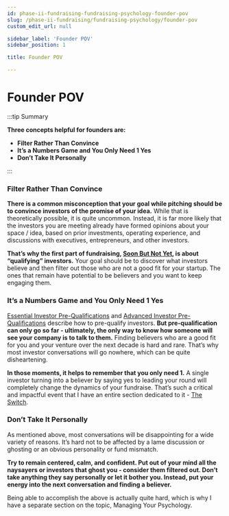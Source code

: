 ```yaml
---
id: phase-ii-fundraising-fundraising-psychology-founder-pov
slug: /phase-ii-fundraising/fundraising-psychology/founder-pov
custom_edit_url: null

sidebar_label: 'Founder POV'
sidebar_position: 1

title: Founder POV

---
```


# Founder POV

:::tip Summary

**Three concepts helpful for founders are:**
- **Filter Rather Than Convince**
- **It’s a Numbers Game and You Only Need 1 Yes**
- **Don’t Take It Personally**

:::

### Filter Rather Than Convince

**There is a common misconception that your goal while pitching should be to convince investors of the promise of your idea.** While that is theoretically possible, it is quite uncommon. Instead, it is far more likely that the investors you are meeting already have formed opinions about your space / idea, based on prior investments, operating experience, and discussions with executives, entrepreneurs, and other investors. 

**That’s why the first part of fundraising, [Soon But Not Yet](/phase-ii-fundraising/soon-but-not-yet), is about “qualifying” investors.** Your goal should be to discover what investors believe and then filter out those who are not a good fit for your startup. The ones that remain have potential to be believers and you want to keep engaging them.

### It’s a Numbers Game and You Only Need 1 Yes

[Essential Investor Pre-Qualifications](/phase-i-preparation/build-pre-qualified-investor-list/essential-investor-pre-qualifications) and [Advanced Investor Pre-Qualifications](/phase-i-preparation/build-pre-qualified-investor-list/advanced-investor-pre-qualifications) describe how to pre-qualify investors. **But pre-qualification can only go so far - ultimately, the only way to know how someone will see your company is to talk to them.** Finding believers who are a good fit for you and your venture over the next decade is hard and rare. That’s why most investor conversations will go nowhere, which can be quite disheartening. 

**In those moments, it helps to remember that you only need 1.** A single investor turning into a believer by saying yes to leading your round will completely change the dynamics of your fundraise. That’s such a critical and impactful event that I have an entire section dedicated to it - [The Switch](/phase-ii-fundraising/the-switch).

### Don’t Take It Personally

As mentioned above, most conversations will be disappointing for a wide variety of reasons. It’s hard not to be affected by a lame discussion or ghosting or an obvious personality or fund mismatch. 

**Try to remain centered, calm, and confident. Put out of your mind all the naysayers or investors that ghost you - consider them filtered out. Don’t take anything they say personally or let it bother you. Instead, put your energy into the next conversation and finding a believer.**

Being able to accomplish the above is actually quite hard, which is why I have a separate section on the topic, Managing Your Psychology.